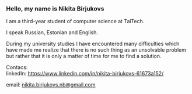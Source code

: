 ### Hello, my name is Nikita Birjukovs  

I am a third-year student of computer science at TalTech.  

I speak Russian, Estonian and English.  

During my university studies I have encountered many difficulties which have made me realize that there is no such thing as an unsolvable problem but rather that it is only a matter of time for me to find a solution.

Contacs:  
linkedIn: https://www.linkedin.com/in/nikita-birjukovs-61673a152/  

email: nikita.birjukovs.nb@gmail.com  

<!--
**nibirj/nibirj** is a ✨ _special_ ✨ repository because its `README.md` (this file) appears on your GitHub profile.

Here are some ideas to get you started:

- 🔭 I’m currently working on ...
- 🌱 I’m currently learning ...
- 👯 I’m looking to collaborate on ...
- 🤔 I’m looking for help with ...
- 💬 Ask me about ...
- 📫 How to reach me: ...
- 😄 Pronouns: ...
- ⚡ Fun fact: ...
-->
